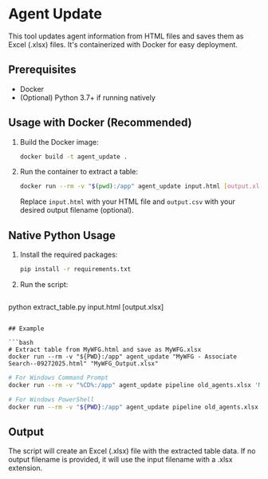 # Agent Update

This tool updates agent information from HTML files and saves them as Excel (.xlsx) files. It's containerized with Docker for easy deployment.

## Prerequisites

- Docker
- (Optional) Python 3.7+ if running natively

## Usage with Docker (Recommended)

1. Build the Docker image:
   ```bash
   docker build -t agent_update .
   ```

2. Run the container to extract a table:
   ```bash
   docker run --rm -v "$(pwd):/app" agent_update input.html [output.xlsx]
   ```
   Replace `input.html` with your HTML file and `output.csv` with your desired output filename (optional).

## Native Python Usage

1. Install the required packages:
   ```bash
   pip install -r requirements.txt
   ```

2. Run the script:
   ```bash
python extract_table.py input.html [output.xlsx]
   ```

## Example

```bash
# Extract table from MyWFG.html and save as MyWFG.xlsx
docker run --rm -v "${PWD}:/app" agent_update "MyWFG - Associate Search--09272025.html" "MyWFG_Output.xlsx"
```

```bash
# For Windows Command Prompt
docker run --rm -v "%CD%:/app" agent_update pipeline old_agents.xlsx 'MyWFG - Associate Search--09272025.html' report.xlsx

# For Windows PowerShell
docker run --rm -v "${PWD}:/app" agent_update pipeline old_agents.xlsx 'MyWFG - Associate Search--09272025.html' report.xlsx
```

## Output

The script will create an Excel (.xlsx) file with the extracted table data. If no output filename is provided, it will use the input filename with a .xlsx extension.
